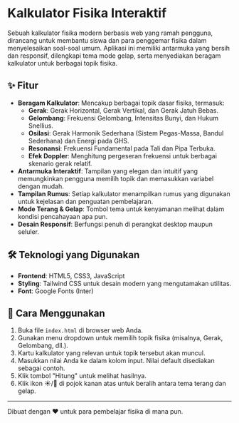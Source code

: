 # Kalkulator Fisika Interaktif

Sebuah kalkulator fisika modern berbasis web yang ramah pengguna, dirancang untuk membantu siswa dan para penggemar fisika dalam menyelesaikan soal-soal umum. Aplikasi ini memiliki antarmuka yang bersih dan responsif, dilengkapi tema mode gelap, serta menyediakan beragam kalkulator untuk berbagai topik fisika.

## ✨ Fitur

* **Beragam Kalkulator**: Mencakup berbagai topik dasar fisika, termasuk:
    * **Gerak**: Gerak Horizontal, Gerak Vertikal, dan Gerak Jatuh Bebas.
    * **Gelombang**: Frekuensi Gelombang, Intensitas Bunyi, dan Hukum Snellius.
    * **Osilasi**: Gerak Harmonik Sederhana (Sistem Pegas-Massa, Bandul Sederhana) dan Energi pada GHS.
    * **Resonansi**: Frekuensi Fundamental pada Tali dan Pipa Terbuka.
    * **Efek Doppler**: Menghitung pergeseran frekuensi untuk berbagai skenario gerak relatif.
* **Antarmuka Interaktif**: Tampilan yang elegan dan intuitif yang memungkinkan pengguna memilih topik dan memasukkan variabel dengan mudah.
* **Tampilan Rumus**: Setiap kalkulator menampilkan rumus yang digunakan untuk kejelasan dan penguatan pembelajaran.
* **Mode Terang & Gelap**: Tombol tema untuk kenyamanan melihat dalam kondisi pencahayaan apa pun.
* **Desain Responsif**: Berfungsi penuh di perangkat desktop maupun seluler.

## 🛠️ Teknologi yang Digunakan

* **Frontend**: HTML5, CSS3, JavaScript
* **Styling**: Tailwind CSS untuk desain modern yang mengutamakan utilitas.
* **Font**: Google Fonts (Inter)

## 🚀 Cara Menggunakan

1.  Buka file `index.html` di browser web Anda.
2.  Gunakan menu dropdown untuk memilih topik fisika (misalnya, Gerak, Gelombang, dll.).
3.  Kartu kalkulator yang relevan untuk topik tersebut akan muncul.
4.  Masukkan nilai Anda ke dalam kolom input. Nilai default disediakan sebagai contoh.
5.  Klik tombol "Hitung" untuk melihat hasilnya.
6.  Klik ikon ☀️/🌙 di pojok kanan atas untuk beralih antara tema terang dan gelap.

---
Dibuat dengan ❤️ untuk para pembelajar fisika di mana pun.
